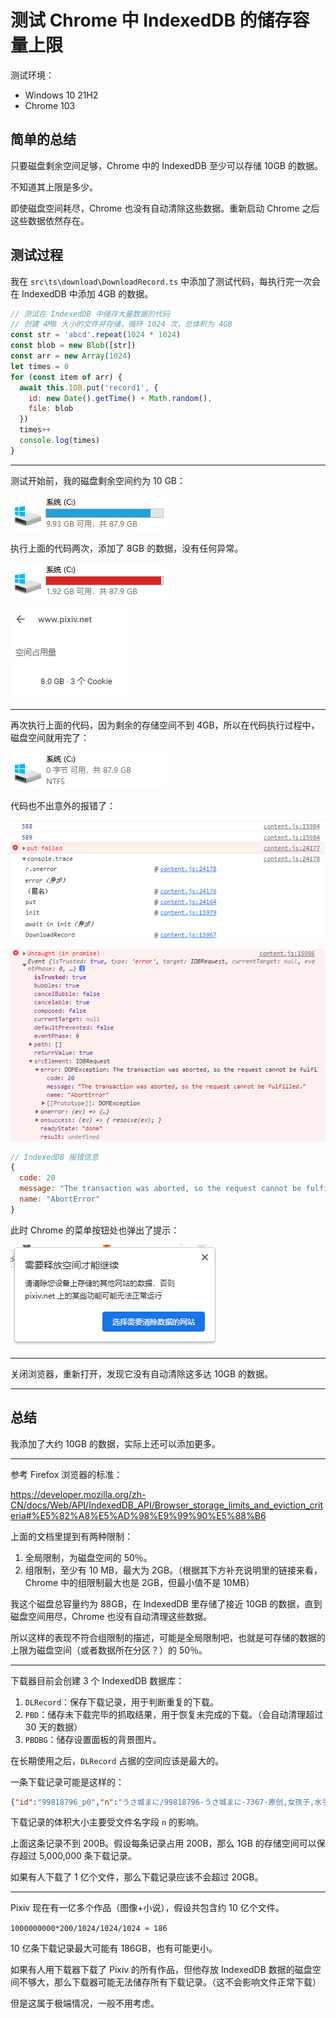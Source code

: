 # 测试 Chrome 中 IndexedDB 的储存容量上限

测试环境：

- Windows 10 21H2
- Chrome 103

## 简单的总结

只要磁盘剩余空间足够，Chrome 中的 IndexedDB 至少可以存储 10GB 的数据。

不知道其上限是多少。

即使磁盘空间耗尽，Chrome 也没有自动清除这些数据。重新启动 Chrome 之后这些数据依然存在。

## 测试过程

我在 `src\ts\download\DownloadRecord.ts` 中添加了测试代码，每执行完一次会在 IndexedDB 中添加 4GB 的数据。

```js
// 测试在 IndexedDB 中储存大量数据的代码
// 创建 4MB 大小的文件并存储，循环 1024 次，总体积为 4GB
const str = 'abcd'.repeat(1024 * 1024)
const blob = new Blob([str])
const arr = new Array(1024)
let times = 0
for (const item of arr) {
  await this.IDB.put('record1', {
    id: new Date().getTime() + Math.random(),
    file: blob
  })
  times++
  console.log(times)
}
```

--------------------

测试开始前，我的磁盘剩余空间约为 10 GB：

![](./images/20220810_055730.png)

执行上面的代码两次，添加了 8GB 的数据，没有任何异常。

![](./images/20220810_055907.png)

![](./images/20220810_055858.png)

------------------

再次执行上面的代码，因为剩余的存储空间不到 4GB，所以在代码执行过程中，磁盘空间就用完了：

![](./images/20220810_060720.png)

代码也不出意外的报错了：

![](./images/20220810_060713.png)

![](./images/20220810_060943.png)


```js
// IndexedDB 报错信息
{
  code: 20
  message: "The transaction was aborted, so the request cannot be fulfilled."
  name: "AbortError"
}
```

此时 Chrome 的菜单按钮处也弹出了提示：

![](./images/20220810_060652.png)

------------------

关闭浏览器，重新打开，发现它没有自动清除这多达 10GB 的数据。

------------------

## 总结

我添加了大约 10GB 的数据，实际上还可以添加更多。

------------------

参考 Firefox 浏览器的标准：

https://developer.mozilla.org/zh-CN/docs/Web/API/IndexedDB_API/Browser_storage_limits_and_eviction_criteria#%E5%82%A8%E5%AD%98%E9%99%90%E5%88%B6

上面的文档里提到有两种限制：

1. 全局限制，为磁盘空间的 50％。
2. 组限制，至少有 10 MB，最大为 2GB。（根据其下方补充说明里的链接来看，Chrome 中的组限制最大也是 2GB，但最小值不是 10MB）

我这个磁盘总容量约为 88GB，在 IndexedDB 里存储了接近 10GB 的数据，直到磁盘空间用尽，Chrome 也没有自动清理这些数据。

所以这样的表现不符合组限制的描述，可能是全局限制吧，也就是可存储的数据的上限为磁盘空间（或者数据所在分区？）的 50％。

------------------

下载器目前会创建 3 个 IndexedDB 数据库：

1. `DLRecord`：保存下载记录，用于判断重复的下载。
2. `PBD`：储存未下载完毕的抓取结果，用于恢复未完成的下载。（会自动清理超过 30 天的数据）
3. `PBDBG`：储存设置面板的背景图片。

在长期使用之后，`DLRecord` 占据的空间应该是最大的。

一条下载记录可能是这样的：

```json
{"id":"99818796_p0","n":"うさ城まに/99818796-うさ城まに-7367-原创,女孩子,水手连衣裙,bare feet.jpg","d":"2022/07/18/18/53/43"}
```

下载记录的体积大小主要受文件名字段 `n` 的影响。

上面这条记录不到 200B。假设每条记录占用 200B，那么 1GB 的存储空间可以保存超过 5,000,000 条下载记录。

如果有人下载了 1 亿个文件，那么下载记录应该不会超过 20GB。

------------------

Pixiv 现在有一亿多个作品（图像+小说），假设共包含约 10 亿个文件。

```1000000000*200/1024/1024/1024 ≈ 186```

10 亿条下载记录最大可能有 186GB，也有可能更小。

如果有人用下载器下载了 Pixiv 的所有作品，但他存放 IndexedDB 数据的磁盘空间不够大，那么下载器可能无法储存所有下载记录。（这不会影响文件正常下载）

但是这属于极端情况，一般不用考虑。
